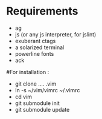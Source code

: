 # Requirements

- ag
- js (or any js interpreter, for jslint)
- exuberant ctags
- a solarized terminal
- powerline fonts
- ack

#For installation :
- git clone .... .vim
- ln -s ~/vim/vimrc ~/.vimrc
- cd vim
- git submodule init
- git submodule update
